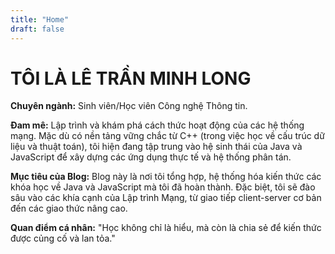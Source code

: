 ```yaml
---
title: "Home"
draft: false
---
```


# TÔI LÀ LÊ TRẦN MINH LONG

**Chuyên ngành:** Sinh viên/Học viên Công nghệ Thông tin.

**Đam mê:** Lập trình và khám phá cách thức hoạt động của các hệ thống mạng. Mặc dù có nền tảng vững chắc từ C++ (trong việc học về cấu trúc dữ liệu và thuật toán), tôi hiện đang tập trung vào hệ sinh thái của Java và JavaScript để xây dựng các ứng dụng thực tế và hệ thống phân tán.

**Mục tiêu của Blog:** Blog này là nơi tôi tổng hợp, hệ thống hóa kiến thức các khóa học về Java và JavaScript mà tôi đã hoàn thành. Đặc biệt, tôi sẽ đào sâu vào các khía cạnh của Lập trình Mạng, từ giao tiếp client-server cơ bản đến các giao thức nâng cao.

**Quan điểm cá nhân:** "Học không chỉ là hiểu, mà còn là chia sẻ để kiến thức được củng cố và lan tỏa."
